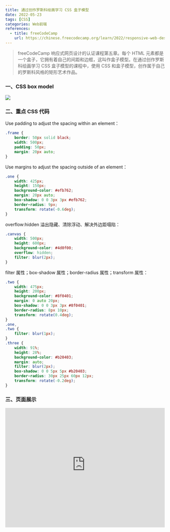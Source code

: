 ```yaml
---
title: 通过创作罗斯科绘画学习 CSS 盒子模型
date: 2022-05-23
tags: [CSS]
categories: Web前端
references: 
  - title: freeCodeCamp
    url: https://chinese.freecodecamp.org/learn/2022/responsive-web-design
---
```


> freeCodeCamp 响应式网页设计的认证课程第五章。每个 HTML 元素都是一个盒子，它拥有着自己的间距和边框，这叫作盒子模型。在通过创作罗斯科绘画学习 CSS 盒子模型的课程中，使用 CSS 和盒子模型，创作属于自己的罗斯科风格的矩形艺术作品。

<!--more-->

### 一、CSS box model

![](https://blog.zhuangzhihao.top/img/diagram-3.png)

### 二、重点 CSS 代码

Use padding to adjust the spacing within an element：

```CSS
.frame {
    border: 50px solid black;
    width: 500px;
    padding: 50px;
    margin: 20px auto;
}
```

Use margins to adjust the spacing outside of an element：

```css
.one {
    width: 425px;
    height: 150px;
    background-color: #efb762;
    margin: 20px auto;
    box-shadow: 0 0 3px 3px #efb762;
    border-radius: 9px;
    transform: rotate(-0.6deg);
}
```

overflow:hidden 溢出隐藏、清除浮动、解决外边距塌陷：

```CSS
.canvas {
    width: 500px;
    height: 600px;
    background-color: #4d0f00;
    overflow: hidden;
    filter: blur(2px);
}
```

filter 属性；box-shadow 属性；border-radius 属性；transform 属性：

```CSS
.two {
    width: 475px;
    height: 200px;
    background-color: #8f0401;
    margin: 0 auto 20px;
    box-shadow: 0 0 3px 3px #8f0401;
    border-radius: 8px 10px;
    transform: rotate(0.4deg);
}
.one,
.two {
    filter: blur(1px);
}
.three {
    width: 91%;
    height: 28%;
    background-color: #b20403;
    margin: auto;
    filter: blur(2px);
    box-shadow: 0 0 5px 5px #b20403;
    border-radius: 30px 25px 60px 12px;
    transform: rotate(-0.2deg);
}
```

### 三、页面展示

<div style="position: relative; width: 100%; height: 0; padding-bottom: 75%;">
    <iframe src="https://free-code-camp-demo.vercel.app/响应式网页设计/通过创作罗斯科绘画学习CSS盒子模型/index.html" border="0" frameborder="no" framespacing="0" allowfullscreen="true" style="position: absolute; width: 100%; height: 100%; left: 0; top: 0;"></iframe>
</div>
